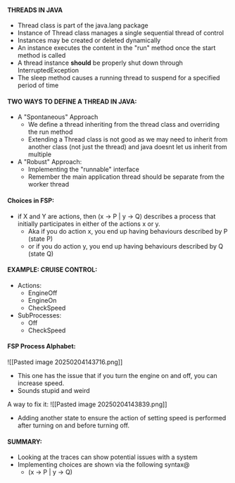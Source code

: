 #### THREADS IN JAVA
- Thread class is part of the java.lang package
- Instance of Thread class manages a single sequential thread of control
- Instances may be created or deleted dynamically
-  An instance executes the content in the "run" method once the start method is called
- A thread instance **should** be properly shut down through InterruptedException
- The sleep method causes a running thread to suspend for a specified period of time

#### TWO WAYS TO DEFINE A THREAD IN JAVA:
- A "Spontaneous" Approach
	- We define a thread inheriting from the thread class and overriding the run method
	- Extending a Thread class is not good as we may need to inherit from another class (not just the thread) and java doesnt let us inherit from multiple
- A "Robust" Approach:
	- Implementing the "runnable" interface
	- Remember the main application thread should be separate from the worker thread

#### Choices in FSP:
- if X and Y are actions, then (x -> P | y -> Q) describes a process that initially participates in either of the actions x or y.
	- Aka if you do action x, you end up having behaviours described by P (state P)
	- or if you do action y, you end up having behaviours described by Q (state Q)

#### EXAMPLE: CRUISE CONTROL:
- Actions:
	- EngineOff
	- EngineOn
	- CheckSpeed
- SubProcesses:
	- Off
	- CheckSpeed

#### FSP Process Alphabet:
![[Pasted image 20250204143716.png]]
- This one has the issue that if you turn the engine on and off, you can increase speed.
- Sounds stupid and weird

A way to fix it: 
![[Pasted image 20250204143839.png]]
- Adding another state to ensure the action of setting speed is performed after turning on and before turning off.

#### SUMMARY:
- Looking at the traces can show potential issues with a system
- Implementing choices are shown via the following syntax@
	- (x -> P | y -> Q)
